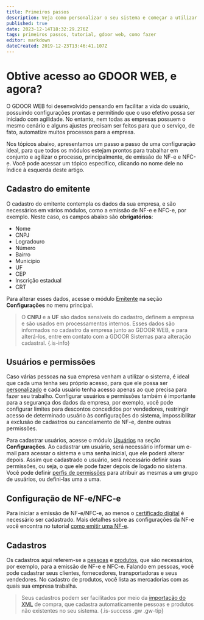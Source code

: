 ```yaml
---
title: Primeiros passos
description: Veja como personalizar o seu sistema e começar a utilizar
published: true
date: 2023-12-14T18:32:29.276Z
tags: primeiros passos, tutorial, gdoor web, como fazer
editor: markdown
dateCreated: 2019-12-23T13:46:41.107Z
---
```


# Obtive acesso ao GDOOR WEB, e agora?

O GDOOR WEB foi desenvolvido pensando em facilitar a vida do usuário, possuindo configurações prontas e permitindo que o uso efetivo possa ser iniciado com agilidade. No entanto, nem todas as empresas possuem o mesmo cenário e alguns ajustes precisam ser feitos para que o serviço, de fato, automatize muitos processos para a empresa.

Nos tópicos abaixo, apresentamos um passo a passo de uma configuração ideal, para que todos os módulos estejam prontos para trabalhar em conjunto e agilizar o processo, principalmente, de emissão de NF-e e NFC-e. Você pode acessar um tópico específico, clicando no nome dele no Índice à esquerda deste artigo.

## Cadastro do emitente

O cadastro do emitente contempla os dados da sua empresa, e são necessários em vários módulos, como a emissão de NF-e e NFC-e, por exemplo. Neste caso, os campos abaixo são **obrigatórios**:

- Nome
- CNPJ
- Logradouro
- Número
- Bairro
- Município
- UF
- CEP
- Inscrição estadual
- CRT

Para alterar esses dados, acesse o módulo [Emitente](/configuracoes/emitente) na seção **Configurações** no menu principal.

> O **CNPJ** e a **UF** são dados sensíveis do cadastro, definem a empresa e são usados em processamentos internos. Esses dados são informados no cadastro da empresa junto ao GDOOR WEB, e para alterá-los, entre em contato com a GDOOR Sistemas para alteração cadastral.
{.is-info}

## Usuários e permissões

Caso várias pessoas na sua empresa venham a utilizar o sistema, é ideal que cada uma tenha seu próprio acesso, para que ele possa ser [personalizado](/usuario/personalizar) e cada usuário tenha acesso apenas ao que precisa para fazer seu trabalho. Configurar usuários e permissões também é importante para a segurança dos dados da empresa, por exemplo, você pode configurar limites para descontos concedidos por vendedores, restringir acesso de determinado usuário às configurações do sistema, impossibilitar a exclusão de cadastros ou cancelamento de NF-e, dentre outras permissões.

Para cadastrar usuários, acesse o módulo [Usuários](/configuracoes/usuarios) na seção **Configurações**. Ao cadastrar um usuário, será necessário informar um e-mail para acessar o sistema e uma senha inicial, que ele poderá alterar depois. Assim que cadastrado o usuário, será necessário definir suas permissões, ou seja, o que ele pode fazer depois de logado no sistema. Você pode definir [perfis de permissões](/configuracoes/permissoes#perfis) para atribuir as mesmas a um grupo de usuários, ou defini-las uma a uma.

## Configuração de NF-e/NFC-e

Para iniciar a emissão de NF-e/NFC-e, ao menos o [certificado digital](/glossario#certificado-digital) é necessário ser cadastrado. Mais detalhes sobre as configurações da NF-e você encontra no tutorial [como emitir uma NF-e](/tutoriais/como-emitir-uma-nfe).

## Cadastros

Os cadastros aqui referem-se a [pessoas](/cadastros/pessoas) e [produtos](/cadastros/produtos), que são necessários, por exemplo, para a emissão de NF-e e NFC-e. Falando em pessoas, você pode cadastrar seus clientes, fornecedores, transportadoras e seus vendedores. No cadastro de produtos, você lista as mercadorias com as quais sua empresa trabalha.

> Seus cadastros podem ser facilitados por meio da [importação do XML](/pt-br/movimentos/compras#importar-xml) de compra, que cadastra automaticamente pessoas e produtos não existentes no seu sistema.
{.is-success .gw .gw-tip}
